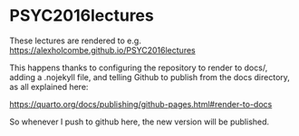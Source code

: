 # PSYC2016lectures

These lectures are rendered to e.g. https://alexholcombe.github.io/PSYC2016lectures

This happens thanks to configuring the repository to render to docs/, adding a .nojekyll file, and telling Github to publish from the docs directory, as all explained here:

https://quarto.org/docs/publishing/github-pages.html#render-to-docs

So whenever I push to github here, the new version will be published.